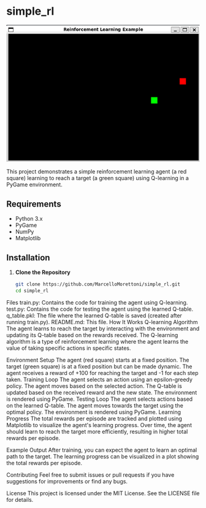 # simple_rl
![plot](img/reinfo_banner.png?raw=true "Screenshot")

This project demonstrates a simple reinforcement learning agent (a red square) learning to reach a target (a green square) using Q-learning in a PyGame environment.

## Requirements

- Python 3.x
- PyGame
- NumPy
- Matplotlib

## Installation

1. **Clone the Repository**

   ```sh
   git clone https://github.com/MarcelloMorettoni/simple_rl.git
   cd simple_rl

Files
train.py: Contains the code for training the agent using Q-learning.
test.py: Contains the code for testing the agent using the learned Q-table.
q_table.pkl: The file where the learned Q-table is saved (created after running train.py).
README.md: This file.
How It Works
Q-learning Algorithm
The agent learns to reach the target by interacting with the environment and updating its Q-table based on the rewards received. The Q-learning algorithm is a type of reinforcement learning where the agent learns the value of taking specific actions in specific states.

Environment Setup
The agent (red square) starts at a fixed position.
The target (green square) is at a fixed position but can be made dynamic.
The agent receives a reward of +100 for reaching the target and -1 for each step taken.
Training Loop
The agent selects an action using an epsilon-greedy policy.
The agent moves based on the selected action.
The Q-table is updated based on the received reward and the new state.
The environment is rendered using PyGame.
Testing Loop
The agent selects actions based on the learned Q-table.
The agent moves towards the target using the optimal policy.
The environment is rendered using PyGame.
Learning Progress
The total rewards per episode are tracked and plotted using Matplotlib to visualize the agent's learning progress. Over time, the agent should learn to reach the target more efficiently, resulting in higher total rewards per episode.

Example Output
After training, you can expect the agent to learn an optimal path to the target. The learning progress can be visualized in a plot showing the total rewards per episode.


Contributing
Feel free to submit issues or pull requests if you have suggestions for improvements or find any bugs.

License
This project is licensed under the MIT License. See the LICENSE file for details.
